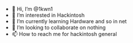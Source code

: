 - 👋 Hi, I’m @1kwn1
- 👀 I’m interested in Hackintosh
- 🌱 I’m currently learning Hardware and so in net
- 💞️ I’m looking to collaborate on nothing
- 📫 How to reach me for hackintosh general

<!---
1kwn1/1kwn1 is a ✨ special ✨ repository because its `README.md` (this file) appears on your GitHub profile.
You can click the Preview link to take a look at your changes.
--->
